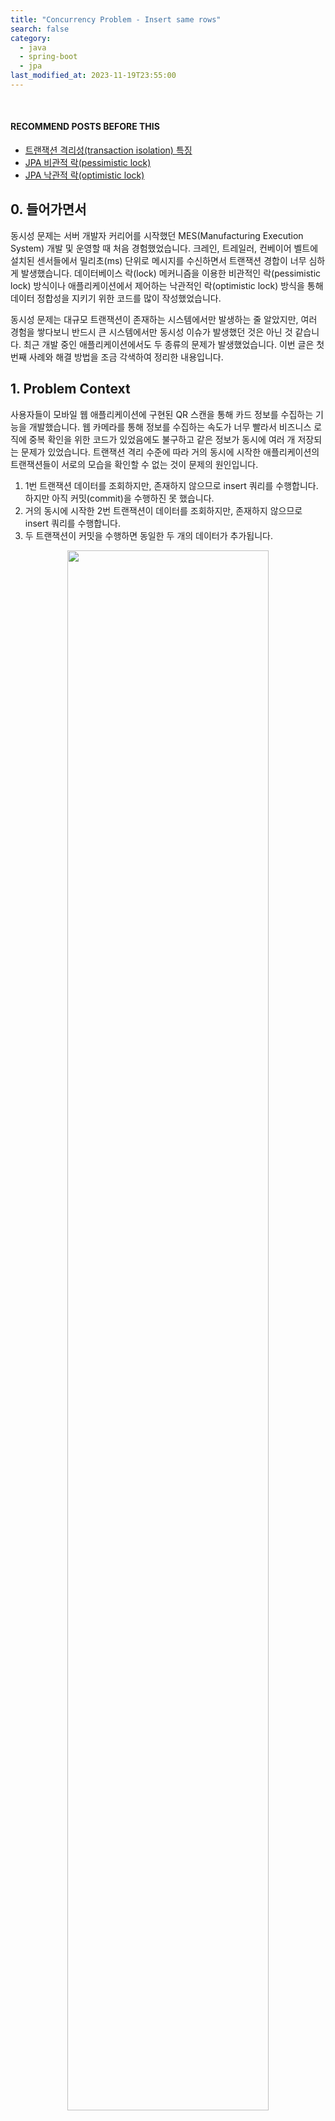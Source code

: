 ```yaml
---
title: "Concurrency Problem - Insert same rows"
search: false
category:
  - java
  - spring-boot
  - jpa
last_modified_at: 2023-11-19T23:55:00
---
```


<br/>

#### RECOMMEND POSTS BEFORE THIS

- [트랜잭션 격리성(transaction isolation) 특징][transcation-isolation-link]
- [JPA 비관적 락(pessimistic lock)][jpa-pessimitic-lock-link]
- [JPA 낙관적 락(optimistic lock)][jpa-optimistic-lock-link]

## 0. 들어가면서

동시성 문제는 서버 개발자 커리어를 시작했던 MES(Manufacturing Execution System) 개발 및 운영할 때 처음 경험했었습니다. 크레인, 트레일러, 컨베이어 벨트에 설치된 센서들에서 밀리초(ms) 단위로 메시지를 수신하면서 트랜잭션 경합이 너무 심하게 발생했습니다. 데이터베이스 락(lock) 메커니즘을 이용한 비관적인 락(pessimistic lock) 방식이나 애플리케이션에서 제어하는 낙관적인 락(optimistic lock) 방식을 통해 데이터 정합성을 지키기 위한 코드를 많이 작성했었습니다. 

동시성 문제는 대규모 트랜잭션이 존재하는 시스템에서만 발생하는 줄 알았지만, 여러 경험을 쌓다보니 반드시 큰 시스템에서만 동시성 이슈가 발생했던 것은 아닌 것 같습니다. 최근 개발 중인 애플리케이션에서도 두 종류의 문제가 발생했었습니다. 이번 글은 첫번째 사례와 해결 방법을 조금 각색하여 정리한 내용입니다. 

## 1. Problem Context

사용자들이 모바일 웹 애플리케이션에 구현된 QR 스캔을 통해 카드 정보를 수집하는 기능을 개발했습니다. 웹 카메라를 통해 정보를 수집하는 속도가 너무 빨라서 비즈니스 로직에 중복 확인을 위한 코드가 있었음에도 불구하고 같은 정보가 동시에 여러 개 저장되는 문제가 있었습니다.  트랜잭션 격리 수준에 따라 거의 동시에 시작한 애플리케이션의 트랜잭션들이 서로의 모습을 확인할 수 없는 것이 문제의 원인입니다. 

1. 1번 트랜잭션 데이터를 조회하지만, 존재하지 않으므로 insert 쿼리를 수행합니다. 하지만 아직 커밋(commit)을 수행하진 못 했습니다.
1. 거의 동시에 시작한 2번 트랜잭션이 데이터를 조회하지만, 존재하지 않으므로 insert 쿼리를 수행합니다. 
1. 두 트랜잭션이 커밋을 수행하면 동일한 두 개의 데이터가 추가됩니다.

<p align="center">
    <img src="/images/concurrency-problem-insert-same-rows-01.png" width="80%" class="image__border">
</p>

## 2. Solve the problem

수집 정보는 시퀀스(sequence)를 기본 키(PK, primary key)로 사용했기 때문에 처음 데이터가 생성될 때 트랜잭션 경합으로 인해 발생하는 동시성 문제를 비관적인 락이나 낙관적인 락 방식으로 제어하기 어려웠습니다. 

```java
package action.in.blog.domain;

import jakarta.persistence.Entity;
import jakarta.persistence.GeneratedValue;
import jakarta.persistence.GenerationType;
import jakarta.persistence.Id;

@Entity
public class CollectEntity {

    @Id
    @GeneratedValue(strategy = GenerationType.IDENTITY)
    private long id;
    private String userId;
    private String cardId;

    public CollectEntity() {
    }

    public CollectEntity(String userId, String cardId) {
        this.userId = userId;
        this.cardId = cardId;
    }
}
```

락을 사용하기보단 테이블에 제약 조건(constraint)을 추가하는 방법을 통해 문제를 해결했습니다.

- 사용자 아이디와 카드 아이디 조합을 유니크 키(unique key)로 만들어 중복 insert 쿼리 동작을 실패시킨다.
- 중복 데이터 추가에 대한 예외(exception)를 던지고 클라이언트와의 프로토콜을 전역 예외 핸들러(exception handler)에 정의한다.

### 2.1. CollectEntity Class

@Table 애너테이션을 통해 유니크 키 제약 조건을 명시합니다. 개발, 스테이지, 운영 환경 데이터베이스에 테이블이 존재했기 때문에 제약 조건 추가는 DDL(Data Definition Language)을 통해 직접 변경하였습니다.

- cardId, userId 컬럼을 조합하여 유니크 키를 생성합니다.

```java
package action.in.blog.domain;

import jakarta.persistence.*;

@Entity
@Table(uniqueConstraints = {@UniqueConstraint(columnNames = {"cardId", "userId"})})
public class CollectEntity {

    @Id
    @GeneratedValue(strategy = GenerationType.IDENTITY)
    private long id;
    private String userId;
    private String cardId;

    public CollectEntity() {
    }

    public CollectEntity(String userId, String cardId) {
        this.userId = userId;
        this.cardId = cardId;
    }
}
```

### 2.2. CardService Class

- 중복하는 데이터가 존재하는 경우 DuplicatedCollectException 예외를 던진다.
- save 메소드를 실행할 때 유니크 키 제약 조건으로 인해 실패하는 경우도 동일하게 DuplicatedCollectException 예외를 던진다.

```java
package action.in.blog.service;

import action.in.blog.domain.CollectEntity;
import action.in.blog.exception.DuplicatedCollectException;
import action.in.blog.repository.CollectRepository;
import org.springframework.stereotype.Service;
import org.springframework.transaction.annotation.Transactional;

@Service
public class DefaultCollectService implements CollectService {

    private final CollectRepository collectRepository;

    public DefaultCollectService(CollectRepository collectRepository) {
        this.collectRepository = collectRepository;
    }

    @Transactional
    @Override
    public void collect(String userId, String cardId) {
        var exists = collectRepository.existsByUserIdAndCardId(userId, cardId);
        if (exists) {
            throw new DuplicatedCollectException();
        }
        try {
            collectRepository.save(new CollectEntity(userId, cardId));
        } catch (Exception e) {
            throw new DuplicatedCollectException();
        }
    }
}
```

##### Test Code

트랜잭션 경합으로 인한 DuplicatedCollectException 예외를 재현하기 위해 CompletableFuture 클래스를 사용해 비동기 처리를 수행합니다. 

- 테스트 스레드에서 collect 메소드를 수행합니다.
- CompletableFuture 스레드에서 collect 메소드를 수행합니다.
    - join 메소드를 통해 해당 스레드가 끝나길 기다립니다.
    - 비동기 처리 내부에서 예외가 발생하면 CompletionException 예외로 묶여 전달됩니다.
    - CompletionException 예외의 원인을 다시 던집니다.
- 다음과 같은 케이스를 모두 커버합니다.
    - 중복 확인으로 DuplicatedCollectException 예외가 발생하는 경우
    - 유니크 키 제약 조건으로 인해 DuplicatedCollectException 예외가 발생하는 경우
    - 테스트 스레드에서 DuplicatedCollectException 예외가 발생하는 경우
    - CompletableFuture 스레드에서 DuplicatedCollectException 예외가 발생하는 경우

```java
package action.in.blog.service;

import action.in.blog.exception.DuplicatedCollectException;
import action.in.blog.repository.CollectRepository;
import org.junit.jupiter.api.BeforeEach;
import org.junit.jupiter.api.Test;
import org.springframework.beans.factory.annotation.Autowired;
import org.springframework.boot.test.autoconfigure.orm.jpa.DataJpaTest;

import java.util.concurrent.CompletableFuture;
import java.util.concurrent.CompletionException;

import static org.junit.jupiter.api.Assertions.assertThrows;

@DataJpaTest
class DefaultCollectServiceTest {

    @Autowired
    CollectRepository collectRepository;
    CollectService sut;

    @BeforeEach
    void setUp() {
        sut = new DefaultCollectService(collectRepository);
    }

    @Test
    void throwDuplicatedCollectException() {

        assertThrows(DuplicatedCollectException.class, () -> {
            sut.collect("junhyunny", "card-01");
            try {
                CompletableFuture
                        .runAsync(() -> sut.collect("junhyunny", "card-01"))
                        .join();
            } catch (CompletionException e) {
                throw e.getCause();
            }
        });
    }
}
```

### 2.3. GlobalExceptionHandler Class

DuplicatedCollectException 예외를 처리할 핸들러를 정의합니다. 프론트엔드와 프로토콜을 정의합니다. 이번 글에선 600 상태 코드와 예외 메시지를 전달합니다. 

```java
package action.in.blog.handler;

import action.in.blog.exception.DuplicatedCollectException;
import org.springframework.http.ResponseEntity;
import org.springframework.web.bind.annotation.ControllerAdvice;
import org.springframework.web.bind.annotation.ExceptionHandler;

@ControllerAdvice
public class GlobalExceptionHandler {

    @ExceptionHandler(value = DuplicatedCollectException.class)
    public ResponseEntity<String> duplicatedCollectException(DuplicatedCollectException exception) {
        return ResponseEntity.status(600)
                .body(exception.getMessage());
    }
}
```

##### Test Code

@WebMvcTest 애너테이션을 사용합니다. 컨트롤러를 지정하여 테스트 컨텍스트 스코프를 최소화합니다.

- CollectService 스프링 빈(bean)을 @MockBean 애너테이션을 통해 주입받습니다.
    - collect 메소드 호출 시 DuplicatedCollectException 예외를 던지는 스텁(stub)으로 만듭니다.
- `/api/cards/A-01` 경로 호출 시 전역 예외 핸들러에서 정의한 상태 코드와 에러 메시지를 응답 받는지 확인합니다.

```java
package action.in.blog.handler;

import action.in.blog.controller.CollectController;
import action.in.blog.exception.DuplicatedCollectException;
import action.in.blog.service.CollectService;
import org.junit.jupiter.api.Test;
import org.springframework.beans.factory.annotation.Autowired;
import org.springframework.boot.test.autoconfigure.web.servlet.WebMvcTest;
import org.springframework.boot.test.mock.mockito.MockBean;
import org.springframework.test.web.servlet.MockMvc;

import static org.mockito.ArgumentMatchers.any;
import static org.mockito.Mockito.doThrow;
import static org.springframework.test.web.servlet.request.MockMvcRequestBuilders.post;
import static org.springframework.test.web.servlet.result.MockMvcResultMatchers.content;
import static org.springframework.test.web.servlet.result.MockMvcResultMatchers.status;

@WebMvcTest(controllers = {
        CollectController.class
})
class GlobalExceptionHandlerTest {

    @MockBean
    CollectService collectService;

    @Autowired
    MockMvc sut;

    @Test
    void handleDuplicatedCollectException() throws Exception {

        doThrow(new DuplicatedCollectException())
                .when(collectService)
                .collect(any(), any());


        sut.perform(post("/api/cards/A-01"))
                .andExpect(status().is(600))
                .andExpect(content().string("Already collected card"));
    }
}
```

## 3. Result 

cURL 명령어를 통해 카드 수집 API 경로를 동시에 3회 호출합니다. 원하는 에러 코드와 메시지가 반환되는지 확인합니다. 

- 세 번의 호출 중 하나는 200, 나머지는 600 상태 코드를 응답 받습니다.
- `Already collected card` 예외 메시지를 응답 받습니다. 

```
$ curl -X POST -v http://localhost:8080/api/cards/card-01 &\
  curl -X POST -v http://localhost:8080/api/cards/card-01 &\
  curl -X POST -v http://localhost:8080/api/cards/card-01

[1] 98592
[2] 98593
*   Trying 127.0.0.1:8080...
*   Trying 127.0.0.1:8080...
*   Trying 127.0.0.1:8080...
* Connected to localhost (127.0.0.1) port 8080 (#0)
* Connected to localhost (127.0.0.1) port 8080 (#0)
> POST /api/cards/card-01 HTTP/1.1
> Host: localhost:8080
* > Connected to localhost (127.0.0.1) port 8080 (#0)
> POST /api/cards/card-01 HTTP/1.1
User-Agent: curl/8.1.2
> Accept: */*
> 
> Host: localhost:8080
> User-Agent: curl/8.1.2
> Accept: */*
> 
> POST /api/cards/card-01 HTTP/1.1
> Host: localhost:8080
> User-Agent: curl/8.1.2
> Accept: */*
> 
< HTTP/1.1 600 
< Content-Type: text/plain;charset=UTF-8
< Content-Length: 22
< HTTP/1.1 600 
< Content-Type: text/plain;charset=UTF-8
< Content-Length: 22
< Date: Sun, 19 Nov 2023 04:05:58 GMT
< 
< Date: Sun, 19 Nov 2023 04:05:58 GMT
* Connection #0 to host localhost left intact
< 
Already collected card* Connection #0 to host localhost left intact
Already collected card< HTTP/1.1 200 
< Content-Length: 0
< Date: Sun, 19 Nov 2023 04:05:58 GMT
< 
* Connection #0 to host localhost left intact
[2]  + 98593 done       curl -X POST -v http://localhost:8080/api/cards/card-01
[1]  + 98592 done       curl -X POST -v http://localhost:8080/api/cards/card-01    
```

데이터베이스를 확인하면 정상적으로 하나의 로우만 추가된 것을 확인할 수 있습니다. 

<p align="center">
    <img src="/images/concurrency-problem-insert-same-rows-02.png" width="80%" class="image__border">
</p>

## CLOSING

엔티티의 유니크 키 제약 조건 없이 cURL 명령어를 동시에 실행하면 엔티티가 여러 개 추가되는 것을 확인할 수 있습니다. 

- 세 번의 호출 모두 200 상태 코드를 응답 받습니다. 

```
$ curl -X POST -v http://localhost:8080/api/cards/card-01 &\
  curl -X POST -v http://localhost:8080/api/cards/card-01 &\
  curl -X POST -v http://localhost:8080/api/cards/card-01

[1] 98734
[2] 98735
*   Trying 127.0.0.1:8080...
*   Trying 127.0.0.1:8080...
* Connected to localhost (127.0.0.1) port 8080 (#0)
*   Trying 127.0.0.1:8080...
* Connected to localhost (127.0.0.1) port 8080 (#0)
> > POST /api/cards/card-01 HTTP/1.1
POST /api/cards/card-01 HTTP/1.1
> > Host: localhost:8080
Host: localhost:8080
> > User-Agent: curl/8.1.2
User-Agent: curl/8.1.2
> > Accept: */*
Accept: */*
> > 

* Connected to localhost (127.0.0.1) port 8080 (#0)
> POST /api/cards/card-01 HTTP/1.1
> Host: localhost:8080
> User-Agent: curl/8.1.2
> Accept: */*
> 
< < HTTP/1.1 200 
HTTP/1.1 200 
< < Content-Length: 0
Content-Length: 0
< < Date: Sun, 19 Nov 2023 04:07:26 GMT
< < Date: Sun, 19 Nov 2023 04:07:26 GMT

< 
HTTP/1.1 200 
* Connection #0 to host localhost left intact
< * Content-Length: 0
Connection #0 to host localhost left intact
< Date: Sun, 19 Nov 2023 04:07:26 GMT
< 
* Connection #0 to host localhost left intact
[2]  + 98735 done       curl -X POST -v http://localhost:8080/api/cards/card-01
[1]  + 98734 done       curl -X POST -v http://localhost:8080/api/cards/card-01
```

데이터베이스를 확인하면 세 개의 로우가 모두 추가된 것을 확인할 수 있습니다. 

<p align="center">
    <img src="/images/concurrency-problem-insert-same-rows-03.png" width="80%" class="image__border">
</p>

#### TEST CODE REPOSITORY

- <https://github.com/Junhyunny/blog-in-action/tree/master/2023-11-19-concurrency-problem-insert-same-rows>

#### RECOMMEND NEXT POSTS

- [Concurrency Problem - Update wrong data][concurrency-problem-update-wrong-data-link]

[transcation-isolation-link]: https://junhyunny.github.io/information/transcation-isolation/
[jpa-pessimitic-lock-link]: https://junhyunny.github.io/spring-boot/jpa/junit/jpa-pessimitic-lock/
[jpa-optimistic-lock-link]: https://junhyunny.github.io/spring-boot/jpa/junit/jpa-optimistic-lock/

[concurrency-problem-update-wrong-data-link]: https://junhyunny.github.io/java/spring-boot/jpa/concurrency-problem-update-wrong-data/